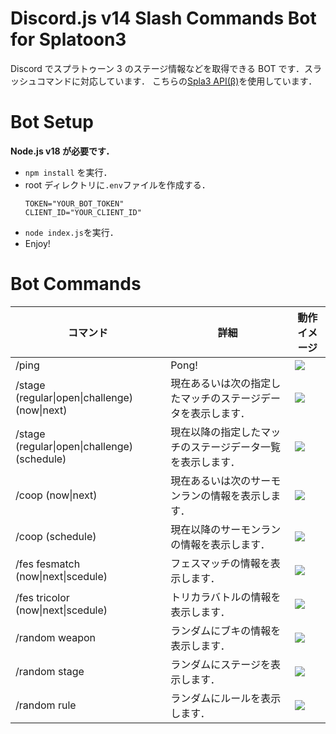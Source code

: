 # Discord.js v14 Slash Commands Bot for Splatoon3

Discord でスプラトゥーン 3 のステージ情報などを取得できる BOT です．スラッシュコマンドに対応しています．
こちらの[Spla3 API(β)](https://spla3.yuu26.com)を使用しています．

# Bot Setup

**Node.js v18 が必要です．**

-   `npm install` を実行．
-   root ディレクトリに`.env`ファイルを作成する．
    ```
    TOKEN="YOUR_BOT_TOKEN"
    CLIENT_ID="YOUR_CLIENT_ID"
    ```
-   `node index.js`を実行．
-   Enjoy!

# Bot Commands

| コマンド                                          | 詳細                                                         | 動作イメージ                                                                                               |
| ------------------------------------------------- | ------------------------------------------------------------ | ---------------------------------------------------------------------------------------------------------- |
| /ping                                             | Pong\!                                                       | ![](https://i.imgur.com/yj18wpx.png)                                                                       |
| /stage \(regular\|open\|challenge\) \(now\|next\) | 現在あるいは次の指定したマッチのステージデータを表示します． | ![](https://i.imgur.com/49km5DP.png)                                                                       |
| /stage \(regular\|open\|challenge\) \(schedule\)  | 現在以降の指定したマッチのステージデータ一覧を表示します．   | ![](https://user-images.githubusercontent.com/61001713/200783176-5edd0584-cc0c-4a0a-96bd-5e7fe8d85c73.gif) |
| /coop \(now\|next\)                               | 現在あるいは次のサーモンランの情報を表示します．             | ![](https://i.imgur.com/EGP2v3i.png)                                                                       |
| /coop \(schedule\)                                | 現在以降のサーモンランの情報を表示します．                   | ![](https://user-images.githubusercontent.com/61001713/200782942-d5d252fe-63e7-478e-a8d1-6977aef73630.gif) |
| /fes fesmatch \(now\|next\|scedule\)              | フェスマッチの情報を表示します．                             | ![](https://i.imgur.com/A8oZA2q.png)                                                                       |
| /fes tricolor \(now\|next\|scedule\)              | トリカラバトルの情報を表示します．                           | ![](https://i.imgur.com/hJOSz1u.png)                                                                       |
| /random weapon                                    | ランダムにブキの情報を表示します．                           | ![](https://i.imgur.com/YVTJR6A.png/ra/)                                                                   |
| /random stage                                     | ランダムにステージを表示します．                             | ![](https://i.imgur.com/QcHqI37.png)                                                                       |
| /random rule                                      | ランダムにルールを表示します．                               | ![](https://i.imgur.com/vuEicsd.png)                                                                       |
